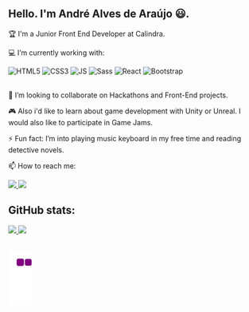 ## Hello. I'm André Alves de Araújo 😃.

🏆 I'm a Junior Front End Developer at Calindra. 

💻 I’m currently working with:

<div style="display: inline_block">
  <img alt="HTML5" height="30" width="40" src="https://cdn.jsdelivr.net/gh/devicons/devicon/icons/html5/html5-original.svg" />
  <img alt="CSS3" height="30" width="40" src="https://cdn.jsdelivr.net/gh/devicons/devicon/icons/css3/css3-original.svg" />
  <img alt="JS" height="30" width="40" src="https://cdn.jsdelivr.net/gh/devicons/devicon/icons/javascript/javascript-original.svg" />
  <img alt="Sass" height="30" width="40" src="https://cdn.jsdelivr.net/gh/devicons/devicon/icons/sass/sass-original.svg" />
  <img alt="React" height="30" width="40" src="https://cdn.jsdelivr.net/gh/devicons/devicon/icons/react/react-original.svg" />
  <img alt="Bootstrap" height="30" width="40" src="https://cdn.jsdelivr.net/gh/devicons/devicon/icons/bootstrap/bootstrap-original.svg" />
</div>

<br/>

👯 I’m looking to collaborate on Hackathons and Front-End projects. 

🎮 Also i'd like to learn about game development with Unity or Unreal. I would also like to participate in Game Jams.

⚡ Fun fact: I’m into playing music keyboard in my free time and reading detective novels. 

📫 How to reach me: 

<div>
  <a href="https://www.linkedin.com/in/andre-alves-araujo/" rel="nofollow" target="_blank">
    <img src="https://img.shields.io/badge/linkedin%20-%230077B5.svg?&style=for-the-badge&logo=linkedin&logoColor=white" target="_blank"/>
  </a> 
  <a href="mailto: andrealvesaraujo.1995@gmail.com" target="_blank">
    <img src="https://img.shields.io/badge/Gmail-D14836?style=for-the-badge&logo=gmail&logoColor=white" target="_blank"/>
  </a>  
</div>

## GitHub stats:  
<div>
  <a href="https://github.com/andrealvesaraujo">
  <img height="180em" src="https://github-readme-stats.vercel.app/api?username=andrealvesaraujo&show_icons=true&theme=dark&include_all_commits=true&count_private=true"/>
  <img height="180em" src="https://github-readme-stats.vercel.app/api/top-langs/?username=andrealvesaraujo&layout=compact&langs_count=8&theme=dark"/>
</div>

<br />
  
![snake gif](https://github.com/andrealvesaraujo/andrealvesaraujo/blob/output/github-contribution-grid-snake.gif  )
